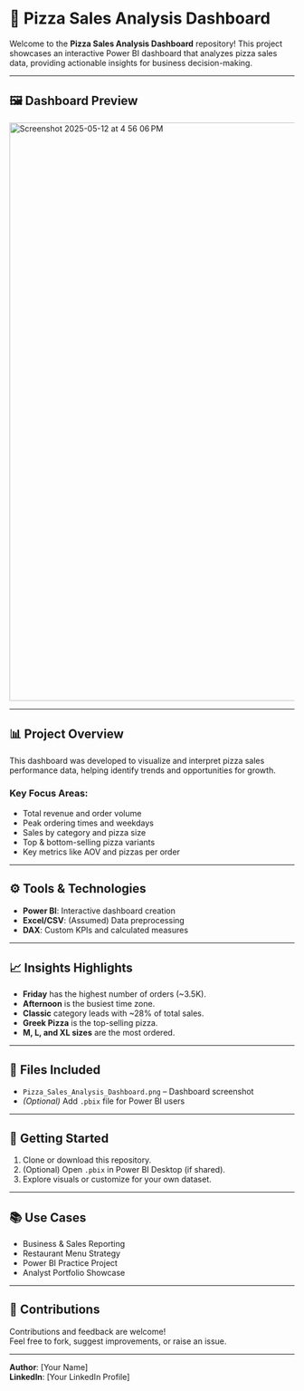 # 🍕 Pizza Sales Analysis Dashboard

Welcome to the **Pizza Sales Analysis Dashboard** repository! This project showcases an interactive Power BI dashboard that analyzes pizza sales data, providing actionable insights for business decision-making.

---

## 🖼️ Dashboard Preview
<img width="1021" alt="Screenshot 2025-05-12 at 4 56 06 PM" src="https://github.com/user-attachments/assets/0e47b93a-b51a-4c09-a40b-344e09e87884" />

---

## 📊 Project Overview

This dashboard was developed to visualize and interpret pizza sales performance data, helping identify trends and opportunities for growth.

### Key Focus Areas:
- Total revenue and order volume
- Peak ordering times and weekdays
- Sales by category and pizza size
- Top & bottom-selling pizza variants
- Key metrics like AOV and pizzas per order

---

## ⚙️ Tools & Technologies

- **Power BI**: Interactive dashboard creation
- **Excel/CSV**: (Assumed) Data preprocessing
- **DAX**: Custom KPIs and calculated measures

---

## 📈 Insights Highlights

- **Friday** has the highest number of orders (~3.5K).
- **Afternoon** is the busiest time zone.
- **Classic** category leads with ~28% of total sales.
- **Greek Pizza** is the top-selling pizza.
- **M, L, and XL sizes** are the most ordered.

---

## 📂 Files Included

- `Pizza_Sales_Analysis_Dashboard.png` – Dashboard screenshot  
- *(Optional)* Add `.pbix` file for Power BI users

---

## 🚀 Getting Started

1. Clone or download this repository.
2. (Optional) Open `.pbix` in Power BI Desktop (if shared).
3. Explore visuals or customize for your own dataset.

---

## 📚 Use Cases

- Business & Sales Reporting
- Restaurant Menu Strategy
- Power BI Practice Project
- Analyst Portfolio Showcase

---

## 🤝 Contributions

Contributions and feedback are welcome!  
Feel free to fork, suggest improvements, or raise an issue.

---

**Author**: [Your Name]  
**LinkedIn**: [Your LinkedIn Profile]
